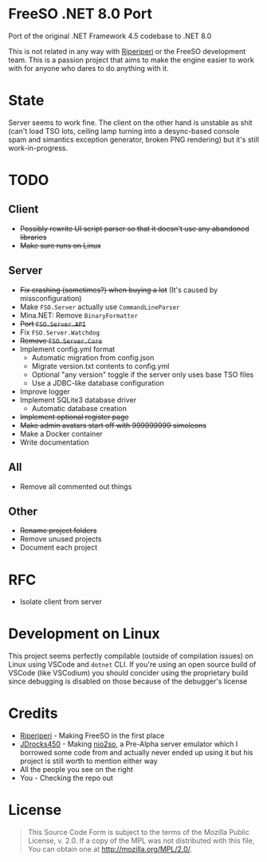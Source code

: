 # FreeSO .NET 8.0 Port
Port of the original .NET Framework 4.5 codebase to .NET 8.0

This is not related in any way with [Riperiperi](https://github.com/riperiperi) or the FreeSO development team. This is a passion project that aims to make the engine easier to work with for anyone who dares to do anything with it.

# State
Server seems to work fine. The client on the other hand is unstable as shit (can't load TSO lots, ceiling lamp turning into a desync-based console spam and simantics exception generator, broken PNG rendering) but it's still work-in-progress.

# TODO
## Client
- ~~Possibly rewrite UI script parser so that it doesn't use any abandoned libraries~~
- ~~Make sure runs on Linux~~

## Server
- ~~Fix crashing (sometimes?) when buying a lot~~ (It's caused by missconfiguration)
- Make `FSO.Server` actually use `CommandLineParser`
- Mina.NET: Remove `BinaryFormatter`
- ~~Port `FSO.Server.API`~~
- Fix `FSO.Server.Watchdog`
- ~~Remove `FSO.Server.Core`~~
- Implement config.yml format
  - Automatic migration from config.json
  - Migrate version.txt contents to config.yml
  - Optional "any version" toggle if the server only uses base TSO files
  - Use a JDBC-like database configuration
- Improve logger
- Implement SQLite3 database driver
  - Automatic database creation
- ~~Implement optional register page~~
- ~~Make admin avatars start off with 999999999 simoleons~~
- Make a Docker container
- Write documentation

## All
- Remove all commented out things

## Other
- ~~Rename project folders~~
- Remove unused projects
- Document each project

# RFC
- Isolate client from server

# Development on Linux
This project seems perfectly compilable (outside of compilation issues) on Linux using VSCode and `dotnet` CLI. If you're using an open source build of VSCode (like VSCodium) you should concider using the proprietary build since debugging is disabled on those because of the debugger's license

# Credits
- [Riperiperi](https://github.com/riperiperi) - Making FreeSO in the first place
- [JDrocks450](https://github.com/JDrocks450) - Making [nio2so](https://github.com/JDrocks450/nio2so), a Pre-Alpha server emulator which I borrowed some code from and actually never ended up using it but his project is still worth to mention either way
- All the people you see on the right 
- You - Checking the repo out

# License
> This Source Code Form is subject to the terms of the Mozilla Public License, v. 2.0.
> If a copy of the MPL was not distributed with this file, You can obtain one at
> http://mozilla.org/MPL/2.0/.
